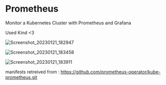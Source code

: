 # Prometheus
Monitor a Kubernetes Cluster with Prometheus and Grafana

Used Kind <3

![Screenshot_20230121_182947](https://user-images.githubusercontent.com/8779526/213882008-432acd7b-4225-416e-bbb2-cc6291456638.png)


![Screenshot_20230121_183458](https://user-images.githubusercontent.com/8779526/213882010-cab44b57-d1e1-438e-ba10-fd848ed77863.png)


![Screenshot_20230121_183911](https://user-images.githubusercontent.com/8779526/213882159-7ec0982a-f426-459f-881d-5dfeb33b1833.png)


manifests retreived from :
https://github.com/prometheus-operator/kube-prometheus.git
